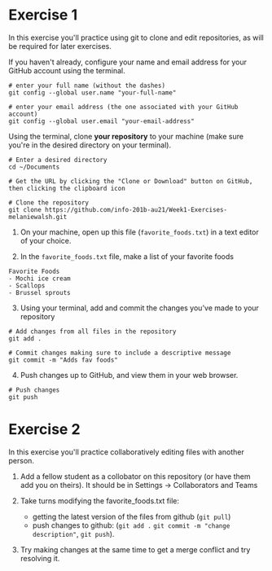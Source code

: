 # Exercise 1
In this exercise you'll practice using git to clone and edit repositories, as will be required for later exercises.

If you haven't already, configure your name and email address for your GitHub account using the terminal.

	
	# enter your full name (without the dashes)
	git config --global user.name "your-full-name"

	# enter your email address (the one associated with your GitHub account)
	git config --global user.email "your-email-address"


Using the terminal, clone **your repository** to your machine (make sure you're in the desired directory on your terminal).


	# Enter a desired directory
	cd ~/Documents

	# Get the URL by clicking the "Clone or Download" button on GitHub, then clicking the clipboard icon

	# Clone the repository
	git clone https://github.com/info-201b-au21/Week1-Exercises-melaniewalsh.git


1. On your machine, open up this file (`favorite_foods.txt`) in a text editor of your choice.



2. In the `favorite_foods.txt` file, make a list of your favorite foods
```
Favorite Foods
- Mochi ice cream
- Scallops
- Brussel sprouts
```

3. Using your terminal, add and commit the changes you've made to your repository
```
# Add changes from all files in the repository
git add .

# Commit changes making sure to include a descriptive message
git commit -m "Adds fav foods"
```

4. Push changes up to GitHub, and view them in your web browser.

```
# Push changes
git push
```


# Exercise 2
In this exercise you'll practice collaboratively editing files with another person.

1. Add a fellow student as a collobator on this repository (or have them add you on theirs). It should be in Settings -> Collaborators and Teams

2. Take turns modifying the favorite_foods.txt file:
   - getting the latest version of the files from github (`git pull`)
   - push changes to github: (`git add .` `git commit -m "change description"`, `git push`).
  
3. Try making changes at the same time to get a merge conflict and try resolving it.

